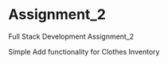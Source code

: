 # Assignment_2
Full Stack Development Assignment_2
 
Simple Add functionality for Clothes Inventory 
